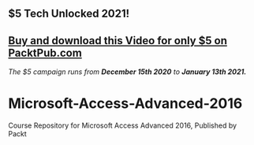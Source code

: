 ## $5 Tech Unlocked 2021!
[Buy and download this Video for only $5 on PacktPub.com](https://www.packtpub.com/product/microsoft-access-advanced-2016-video/9781839213304)
-----
*The $5 campaign         runs from __December 15th 2020__ to __January 13th 2021.__*

# Microsoft-Access-Advanced-2016
Course Repository for Microsoft Access Advanced 2016, Published by Packt
